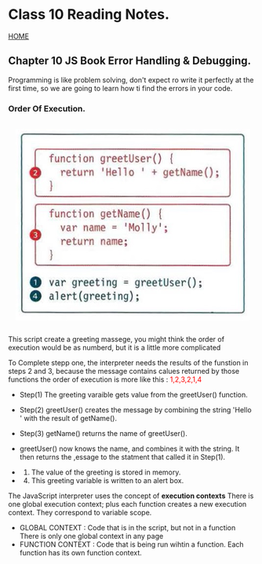 # Class 10 Reading Notes.

[HOME](https://sayefdeen.github.io/reading-notes201/)

## Chapter 10 JS Book Error Handling & Debugging.

Programming is like problem solving, don't expect ro write it perfectly at the first time, so we are going to learn how ti find the errors in your code.

### Order Of Execution.

<img src="img/order.jpg" align="middle" style="margin:15px;" title="Order in JavaScript" />

<p>This script create a greeting massege, you might think the order of execution would be as numberd, but it is a little more complicated </p>

<p>To Complete stepp one, the interpreter needs the results of the funstion in steps 2 and 3, because the message contains calues returned by those functions the order of execution is more like this : 
<span style="color:red;">1,2,3,2,1,4</span></p>

- Step(1) The greeting varaible gets value from the greetUser() function.

- Step(2) greetUser() creates the message by combining the string 'Hello ' with the result of getName().

- Step(3) getName() returns the name of greetUser().

- greetUser() now knows the name, and combines it with the string. It then returns the ,essage to the statment that called it in Step(1).

- 1. The value of the greeting is stored in memory.
- 4. This greeting variable is written to an alert box.

The JavaScript interpreter uses the concept of **execution contexts** There is one global execution context; plus each function creates a new execution context. They correspond to variable scope.

<ul>
<li>GLOBAL CONTEXT : Code that is in the script, but not in a function There is only one global context in any page</li>
<li>FUNCTION CONTEXT : Code that is being run wihtin a function. Each function has its own function context.</li>
</ul>
